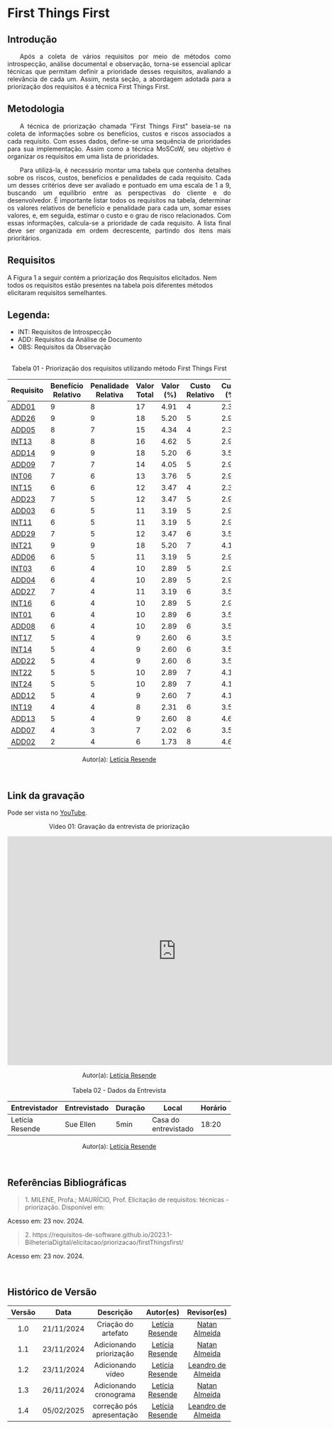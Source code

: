 # First Things First

## Introdução
<p align="justify">&emsp;&emsp;Após a coleta de vários requisitos por meio de métodos como introspecção, análise documental e observação, torna-se essencial aplicar técnicas que permitam definir a prioridade desses requisitos, avaliando a relevância de cada um. Assim, nesta seção, a abordagem adotada para a priorização dos requisitos é a técnica First Things First.</p>

## Metodologia

<p align="justify">&emsp;&emsp;A técnica de priorização chamada "First Things First" baseia-se na coleta de informações sobre os benefícios, custos e riscos associados a cada requisito. Com esses dados, define-se uma sequência de prioridades para sua implementação. Assim como a técnica MoSCoW, seu objetivo é organizar os requisitos em uma lista de prioridades.</p>

<p align="justify">&emsp;&emsp;Para utilizá-la, é necessário montar uma tabela que contenha detalhes sobre os riscos, custos, benefícios e penalidades de cada requisito. Cada um desses critérios deve ser avaliado e pontuado em uma escala de 1 a 9, buscando um equilíbrio entre as perspectivas do cliente e do desenvolvedor. É importante listar todos os requisitos na tabela, determinar os valores relativos de benefício e penalidade para cada um, somar esses valores, e, em seguida, estimar o custo e o grau de risco relacionados. Com essas informações, calcula-se a prioridade de cada requisito. A lista final deve ser organizada em ordem decrescente, partindo dos itens mais prioritários.</p>


## Requisitos
A Figura 1 a seguir contém a priorização dos Requisitos elicitados. Nem todos os requisitos estão presentes na tabela pois diferentes métodos elicitaram requisitos semelhantes.

## Legenda:
 - INT: Requisitos de Introspecção
 - ADD:  Requisitos da Análise de Documento
 - OBS: Requisitos da Observação

<br>
<center>
<figcaption>Tabela 01 - Priorização dos requisitos utilizando método First Things First
 </figcaption>

| Requisito | Benefício Relativo | Penalidade Relativa | Valor Total | Valor (%) | Custo Relativo | Custo (%) | Risco Relativo | Risco (%) | Prioridade |
|-----------|---------------------|---------------------|-------------|-----------|----------------|-----------|----------------|-----------|------------|
| <a href="https://requisitos-de-software.github.io/2024.2-CAESB-Autoatendimento/elicitacao/tecnicas/analise_documento/#requisitos">ADD01</a>     | 9                   | 8                   | 17          | 4.91      | 4              | 2.34      | 3              | 2.14      | 2.43       |
| <a href="https://requisitos-de-software.github.io/2024.2-CAESB-Autoatendimento/elicitacao/tecnicas/analise_documento/#requisitos">ADD26</a>    | 9                   | 9                   | 18          | 5.20      | 5              | 2.92      | 3              | 2.14      | 2.25       |
| <a href="https://requisitos-de-software.github.io/2024.2-CAESB-Autoatendimento/elicitacao/tecnicas/analise_documento/#requisitos">ADD05</a>     | 8                   | 7                   | 15          | 4.34      | 4              | 2.34      | 3              | 2.14      | 2.14       |
| <a href="https://requisitos-de-software.github.io/2024.2-CAESB-Autoatendimento/elicitacao/tecnicas/introspeccao/#requisitos">INT13</a>     | 8                   | 8                   | 16          | 4.62      | 5              | 2.92      | 3              | 2.14      | 2.00       |
| <a href="https://requisitos-de-software.github.io/2024.2-CAESB-Autoatendimento/elicitacao/tecnicas/analise_documento/#requisitos">ADD14</a>    | 9                   | 9                   | 18          | 5.20      | 6              | 3.51      | 4              | 2.86      | 1.80       |
| <a href="https://requisitos-de-software.github.io/2024.2-CAESB-Autoatendimento/elicitacao/tecnicas/analise_documento/#requisitos">ADD09</a>  | 7                   | 7                   | 14          | 4.05      | 5              | 2.92      | 3              | 2.14      | 1.75       |
| <a href="https://requisitos-de-software.github.io/2024.2-CAESB-Autoatendimento/elicitacao/tecnicas/introspeccao/#requisitos">INT06</a>      | 7                   | 6                   | 13          | 3.76      | 5              | 2.92      | 3              | 2.14      | 1.63       |
| <a href="https://requisitos-de-software.github.io/2024.2-CAESB-Autoatendimento/elicitacao/tecnicas/introspeccao/#requisitos">INT15</a>      | 6                   | 6                   | 12          | 3.47      | 4              | 2.34      | 3              | 2.14      | 1.50       |
| <a href="https://requisitos-de-software.github.io/2024.2-CAESB-Autoatendimento/elicitacao/tecnicas/analise_documento/#requisitos">ADD23</a>     | 7                   | 5                   | 12          | 3.47      | 5              | 2.92      | 4              | 2.86      | 1.33       |
| <a href="https://requisitos-de-software.github.io/2024.2-CAESB-Autoatendimento/elicitacao/tecnicas/analise_documento/#requisitos">ADD03</a>     | 6                   | 5                   | 11          | 3.19      | 5              | 2.92      | 4              | 2.86      | 1.22       |
| <a href="https://requisitos-de-software.github.io/2024.2-CAESB-Autoatendimento/elicitacao/tecnicas/introspeccao/#requisitos">INT11</a>      | 6                   | 5                   | 11          | 3.19      | 5              | 2.92      | 4              | 2.86      | 1.22       |
| <a href="https://requisitos-de-software.github.io/2024.2-CAESB-Autoatendimento/elicitacao/tecnicas/analise_documento/#requisitos">ADD29</a>    | 7                   | 5                   | 12          | 3.47      | 6              | 3.51      | 4              | 2.86      | 1.20       |
| <a href="https://requisitos-de-software.github.io/2024.2-CAESB-Autoatendimento/elicitacao/tecnicas/introspeccao/#requisitos">INT21</a>     | 9                   | 9                   | 18          | 5.20      | 7              | 4.10      | 6              | 4.29      | 1.15       |
| <a href="https://requisitos-de-software.github.io/2024.2-CAESB-Autoatendimento/elicitacao/tecnicas/analise_documento/#requisitos">ADD06</a>    | 6                   | 5                   | 11          | 3.19      | 5              | 2.92      | 5              | 3.57      | 1.10       |
| <a href="https://requisitos-de-software.github.io/2024.2-CAESB-Autoatendimento/elicitacao/tecnicas/introspeccao/#requisitos">INT03</a>    | 6                   | 4                   | 10          | 2.89      | 5              | 2.92      | 5              | 3.57      | 1.00       |
| <a href="https://requisitos-de-software.github.io/2024.2-CAESB-Autoatendimento/elicitacao/tecnicas/analise_documento/#requisitos">ADD04</a>    | 6                   | 4                   | 10          | 2.89      | 5              | 2.92      | 5              | 3.57      | 1.00       |
| <a href="https://requisitos-de-software.github.io/2024.2-CAESB-Autoatendimento/elicitacao/tecnicas/analise_documento/#requisitos">ADD27</a>    | 7                   | 4                   | 11          | 3.19      | 6              | 3.51      | 5              | 3.57      | 0.96       |
| <a href="https://requisitos-de-software.github.io/2024.2-CAESB-Autoatendimento/elicitacao/tecnicas/introspeccao/#requisitos">INT16</a>      | 6                   | 4                   | 10          | 2.89      | 5              | 2.92      | 5              | 3.57      | 0.91       |
| <a href="https://requisitos-de-software.github.io/2024.2-CAESB-Autoatendimento/elicitacao/tecnicas/introspeccao/#requisitos">INT01</a>      | 6                   | 4                   | 10          | 2.89      | 6              | 3.51      | 4              | 2.86      | 0.91       |
| <a href="https://requisitos-de-software.github.io/2024.2-CAESB-Autoatendimento/elicitacao/tecnicas/analise_documento/#requisitos">ADD08</a>    | 6                   | 4                   | 10          | 2.89      | 6              | 3.51      | 5              | 3.57      | 0.83       |
| <a href="https://requisitos-de-software.github.io/2024.2-CAESB-Autoatendimento/elicitacao/tecnicas/introspeccao/#requisitos">INT17</a>     | 5                   | 4                   | 9           | 2.60      | 6              | 3.51      | 5              | 3.57      | 0.79       |
| <a href="https://requisitos-de-software.github.io/2024.2-CAESB-Autoatendimento/elicitacao/tecnicas/introspeccao/#requisitos">INT14</a>     | 5                   | 4                   | 9           | 2.60      | 6              | 3.51      | 5              | 3.57      | 0.79       |
| <a href="https://requisitos-de-software.github.io/2024.2-CAESB-Autoatendimento/elicitacao/tecnicas/analise_documento/#requisitos">ADD22</a>    | 5                   | 4                   | 9           | 2.60      | 6              | 3.51      | 5              | 3.57      | 0.79       |
| <a href="https://requisitos-de-software.github.io/2024.2-CAESB-Autoatendimento/elicitacao/tecnicas/introspeccao/#requisitos">INT22</a>     | 5                   | 5                   | 10          | 2.89      | 7              | 4.10      | 6              | 4.29      | 0.72       |
| <a href="https://requisitos-de-software.github.io/2024.2-CAESB-Autoatendimento/elicitacao/tecnicas/introspeccao/#requisitos">INT24</a>     | 5                   | 5                   | 10          | 2.89      | 7              | 4.10      | 6              | 4.29      | 0.72       |
| <a href="https://requisitos-de-software.github.io/2024.2-CAESB-Autoatendimento/elicitacao/tecnicas/analise_documento/#requisitos">ADD12</a>    | 5                   | 4                   | 9           | 2.60      | 7              | 4.10      | 6              | 4.29      | 0.68       |
| <a href="https://requisitos-de-software.github.io/2024.2-CAESB-Autoatendimento/elicitacao/tecnicas/introspeccao/#requisitos">INT19</a>     | 4                   | 4                   | 8           | 2.31      | 6              | 3.51      | 6              | 4.29      | 0.62       |
| <a href="https://requisitos-de-software.github.io/2024.2-CAESB-Autoatendimento/elicitacao/tecnicas/analise_documento/#requisitos">ADD13</a>   | 5                   | 4                   | 9           | 2.60      | 8              | 4.68      | 6              | 4.29      | 0.60       |
|<a href="https://requisitos-de-software.github.io/2024.2-CAESB-Autoatendimento/elicitacao/tecnicas/analise_documento/#requisitos">ADD07</a>    | 4                   | 3                   | 7           | 2.02      | 6              | 3.51      | 6              | 4.29      | 0.54       |
| <a href="https://requisitos-de-software.github.io/2024.2-CAESB-Autoatendimento/elicitacao/tecnicas/analise_documento/#requisitos">ADD02</a>    | 2                   | 4                   | 6           | 1.73      | 8              | 4.68      | 8              | 5.71      | 0.38       |

Autor(a): <a href="https://github.com/LeticiaResende233" target = "_blank">Letícia Resende</a>
</center>

<br>

## Link da gravação
Pode ser vista no <a href="https://www.youtube.com/watch?v=9oeguWDZlk4" target="_blank">YouTube</a>.
<center>
<p>Vídeo 01: Gravação da entrevista de priorização</p>
<iframe width="760" height="515" src="https://www.youtube.com/embed/V7UapC74zJw?si=lsAxrWglnbdzl-r5" title="YouTube video player" frameborder="0" allow="accelerometer; autoplay; clipboard-write; encrypted-media; gyroscope; picture-in-picture; web-share" referrerpolicy="strict-origin-when-cross-origin" allowfullscreen></iframe>
</p>Autor(a): <a href="https://github.com/LeticiaResende23" target = "_blank">Letícia Resende</a>
</center>

<br>


<center>

<figcaption>Tabela 02 - Dados da Entrevista</figcaption>


| **Entrevistador** | **Entrevistado** | **Duração** | **Local**                   |Horário| **Data** |
|-------------------|------------------|-------------|-----------------------------|---|-----------|
| Letícia Resende | Sue Ellen   |   5min    |    Casa do entrevistado     | 18:20 | 23/11/2024|


Autor(a): <a href="https://github.com/LeticiaResende233" target = "_blank">Letícia Resende</a>
</center>

<br>

## Referências Bibliográficas

> <p>1. MILENE, Profa.; MAURÍCIO, Prof. Elicitação de requisitos: técnicas - priorização. Disponível em: <https://aprender3.unb.br/pluginfile.php/2972449/mod_resource/content/2/Requisitos%20-%20Aula%2007.pdf>
Acesso em: 23 nov. 2024.</P>
>  <p> 2. https://requisitos-de-software.github.io/2023.1-BilheteriaDigital/elicitacao/priorizacao/firstThingsfirst/
Acesso em: 23 nov. 2024.</p>

<br>

## Histórico de Versão

| Versão |    Data    |      Descrição       |       Autor(es)       |     Revisor(es)     |
| :-----: | :--------: | :------------------: | :-------------------: | :-----------------: |
|  1.0   | 21/11/2024 | Criação do artefato |[Letícia Resende](https://github.com/LeticiaResende23) | [Natan Almeida](https://github.com/natanalmeida03)  |
|  1.1   | 23/11/2024 | Adicionando priorização |[Letícia Resende](https://github.com/LeticiaResende23) | [Natan Almeida](https://github.com/natanalmeida03)  |
|  1.2  | 23/11/2024 | Adicionando vídeo |[Letícia Resende](https://github.com/LeticiaResende23) | [Leandro de Almeida](https://github.com/leomitx10)  |
|  1.3   | 26/11/2024 | Adicionando cronograma |[Letícia Resende](https://github.com/LeticiaResende23) | [Natan Almeida](https://github.com/natanalmeida03)  |
|  1.4  | 05/02/2025 | correção pós apresentação |[Letícia Resende](https://github.com/LeticiaResende23) | [Leandro de Almeida](https://github.com/leomitx10)  |
